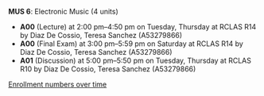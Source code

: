 **MUS 6**: Electronic Music (4 units)

- **A00** (Lecture) at 2:00 pm–4:50 pm on Tuesday, Thursday at RCLAS R14 by Diaz De Cossio, Teresa Sanchez (A53279866)
- **A00** (Final Exam) at 3:00 pm–5:59 pm on Saturday at RCLAS R14 by Diaz De Cossio, Teresa Sanchez (A53279866)
- **A01** (Discussion) at 5:00 pm–5:50 pm on Tuesday, Thursday at RCLAS R10 by Diaz De Cossio, Teresa Sanchez (A53279866)

[Enrollment numbers over time](./MUS6.tsv)
